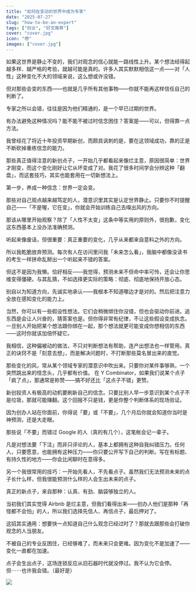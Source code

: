 ```yaml
---
title: "如何在变动的世界中成为专家"
date: "2025-07-27"
slug: "how-to-be-an-expert"
tags: ["创业", "好文推荐"]
cover: "cover.jpg"
icon: "😎"
images: ["cover.jpg"]
---
```

如果这世界是静止不变的，我们对观念的信心就能一路线性上升。某个想法经得起越多样、越严格的考验，就越可能是真的。许多人其实默默相信这一点——对「人性」这种变化不大的领域来说，这么想或许没错。



但对那些会变的东西——也就是几乎所有其他事物——你就不能再这样信任自己的判断了。



专家之所以会错，往往是因为他们精通的，是一个早已过期的世界。



有办法避免这种情况吗？能不能不被过时信念困住？答案是——可以，但得靠一点方法。



我曾经花了将近十年投资早期新创，而颇具讽刺的是，要在这领域成功，靠的正是不断砍掉重练信念的能力。



那些真正值得注意的新创点子，一开始几乎都看起来像烂主意，原因很简单：世界才刚变，而这个变化刚好让它从坏变成了对。我花了很多时间学会分辨这种「翻盘」，而这套技巧，其实也能套用在一切新想法上。



第一步，养成一种信念：世界一定会变。



那些对自己观点越来越笃定的人，潜意识里其实是认定世界静止。只要你不时提醒自己——「不是喔，它在变」，你就会开始训练自己去嗅出风的方向。



那该从哪里开始观察？除了「人性不太变」这条中等实用的原则外，很抱歉，变化这东西基本上没办法准确预测。



听起来像废话，但很重要：真正重要的变化，几乎从来都来自意料之外的方向。



所以我乾脆放弃预测。每次有人在访问里问我「未来怎么看」，我脑中都像没读书的考生一样拼命乱掰出一个听起来不错的答案。



但这不是因为我懒。恰好相反——我觉得，预测未来不但命中率可怜，还会让你思维变得僵硬。与其乱猜，不如选择更实际的策略：彻底、彻底地保持开放心态。



别自以为知道方向，先诚实地承认——我根本不知道哪边才是对的。然后把注意力全放在感知变化的能力上。



当然，你可以有一些假设性想法。它们会稍微绑住你没错，但也会驱动你前进。追东西是会让人兴奋的，猜答案也是。但你得非常有纪律，不让这些假设变成执念。
一旦别人开始把某个想法跟你绑在一起，那个想法就更可能变成你想相信的东西——这时你就该加倍怀疑它。



我相信，这种偏被动的做法，不只对判断想法有帮助，连产出想法也一样管用。真正的诀窍不是「刻意去想」，而是解决问题时，不打断那些莫名冒出来的直觉。



那些变化的风，常从某个领域专家的潜意识中吹出来。只要你对某件事够熟，一个突然跳出来的怪念头，几乎都有价值。
在 Y Combinator，如果我们说某个点子「疯了点」，那通常是称赞——搞不好还比「这点子不错」更赞。



新创投资人有极高的动机要刷新自己的信念。只要比别人早一步意识到某个点子不是垃圾，那就可能赚翻。这个回报不只是钱，更是你整个判断体系的现场验证。



因为创办人站在你面前，你得说「要」或「不要」，几个月后你就会知道你当时是神预测，还是大走眼。



那些说「不要」而错过 Google 的人（真的有几个），这笔帐会记一辈子。



凡是对想法要「下注」而非只评论的人，基本上都拥有这种自我纠错压力。任何人，只要愿意，也能拥有这种压力——你只要公开写下自己的判断。写在有标题、有持久性的地方——你会比闲聊时在意得多。



另一个我很常用的技巧：一开始先看人，不先看点子。虽然我们无法预测未来的点子长什么样，但我很能预测什么样的人会生出未来的点子。



真正的新点子，来自那种：认真、有劲、脑袋够独立的人。



当初我们其实觉得 Airbnb 是烂主意，但我们看得出来——创办人他们是那种「再怪都不会怕」的人，所以我们选择先信人、再信点子，最后押对了。



这招其实通用：想要快一点知道自己什么观念已经过时了？那就去跟那些会打破你观念的人当朋友。



不被自己的专业反困住，已经够难了，而未来只会更难。因为变化不是加速了——变化一直都在加速。



点子会生出点子，这场连锁反应从旧石器时代就没停过。我不认为它会停。
但⋯⋯也许我会错。（最好是）




![](https://prod-files-secure.s3.us-west-2.amazonaws.com/112d0858-5090-4d34-a606-b75eb8d65fd2/46476355-9cf3-4e99-9b7a-3531bc426380/1000202064.png?X-Amz-Algorithm=AWS4-HMAC-SHA256&X-Amz-Content-Sha256=UNSIGNED-PAYLOAD&X-Amz-Credential=ASIAZI2LB4665RP43GR6%2F20250826%2Fus-west-2%2Fs3%2Faws4_request&X-Amz-Date=20250826T111219Z&X-Amz-Expires=3600&X-Amz-Security-Token=IQoJb3JpZ2luX2VjEBsaCXVzLXdlc3QtMiJGMEQCIAnVEFM13hdtm8YCOeTgL9IhRGLGoEV0BkISajKFuzauAiA%2BBnj%2BuokD3mHaI6j65udqsF9ktTQbOJ0nm8XbA4ncPyr%2FAwh0EAAaDDYzNzQyMzE4MzgwNSIMPRI0CuMu63H2q%2FzhKtwD1%2ByNCX273Bb6WE5Dr6AtI%2BjS8OaGovnmXjUhEOKkXTeY%2B2R0xTUPAFwDf8waELAmM53ebxTRVWEQRaq8tRolX%2FkJx0cWHv9m7khANT0r4DD%2FEO2v0XHaVyOnQmfmUXB4NouY0JMJMtV6SE7%2FHEZKLxmltRWeZWPdvSoDSs%2BZRVmupLPQlOIiWjAgoCHYLEofhqx7wjIh%2BzV6F454yJ%2Bjm7iyutq27wUbWMl%2BL3IQo5LRsHztqavVNq4Thdrs3%2FS77%2BBd4uRhPWGrOpofXPLby6%2FXPhiMDh8SaOHOYj2KHRjz4839TKYlNbbt9JwZPiJu93WlhrR8YnR1RBBxHocCQMpqzeKL109EJT6AO7dIcrNwjdX1o%2BhMgdhexknTUJP5bY18jmeRkZiMm5ZatltfSGc53ZY2JyfoxEOgtG%2Fc%2Fe1o5FHysaTj47kJ2yKeu1Wt69JHKRd14jC0ga2T0EB1zeQGRy9qLIOIduCfK5lEcspaqqI21CDEJoNp2V%2FdEyWc9V2Nrf6tmlCYO7bxSyA3CAwoDG3qt7gW1LReiSA7vP2gctaDe3lR1m0Q2HJw8xQxTA%2Bz1Rvc8XIllMSLLCqYrGXfCt%2F9G%2BXjj8QR8LnxMUltlg8jb7qrCI85EIUw%2F6i2xQY6pgFV4GEn01u7yPAYh2DOAwtq3y2t%2Byn4JNjZ89kIr%2BJ01jBfjxy1DlaCVGfOfYs5lBh8atqROaw6SS%2FPG7tGcjX8QM08lSwOCWPJ%2BRSThsN6pPRLApemGXlANRJtP%2FHbSa2E6LrHtOHrhClANT4c7F2iQkBiI5EAG%2F4twdSGszTmuE%2Fb3MZmWBjHnQeP8HuSE5JQoN7Qtk60%2Fac%2FWib0blh0ag%2Fc9Rf6&X-Amz-Signature=3a4471d936fa8a8ce8437d18158a92c2a958f1dd2d0cdbd9ce24c5f30fd80f98&X-Amz-SignedHeaders=host&x-amz-checksum-mode=ENABLED&x-id=GetObject)

